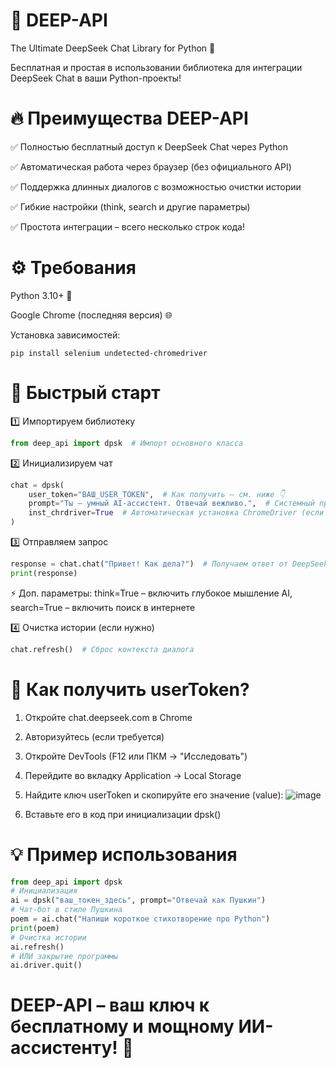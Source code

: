# 🤖 DEEP-API
The Ultimate DeepSeek Chat Library for Python 🚀

Бесплатная и простая в использовании библиотека для интеграции DeepSeek Chat в ваши Python-проекты!


# 🔥 Преимущества DEEP-API
✅ Полностью бесплатный доступ к DeepSeek Chat через Python

✅ Автоматическая работа через браузер (без официального API)

✅ Поддержка длинных диалогов с возможностью очистки истории

✅ Гибкие настройки (think, search и другие параметры)

✅ Простота интеграции – всего несколько строк кода!


# ⚙️ Требования
Python 3.10+ 🐍

Google Chrome (последняя версия) 🌐

Установка зависимостей:

```pip install selenium undetected-chromedriver```


# 🚀 Быстрый старт
1️⃣ Импортируем библиотеку
```python
from deep_api import dpsk  # Импорт основного класса
```

2️⃣ Инициализируем чат
```python
chat = dpsk(
    user_token="ВАШ_USER_TOKEN",  # Как получить – см. ниже 👇
    prompt="Ты – умный AI-ассистент. Отвечай вежливо.",  # Системный промпт (опционально)
    inst_chrdriver=True  # Автоматическая установка ChromeDriver (если не установлен)
)
```

3️⃣ Отправляем запрос
```python
response = chat.chat("Привет! Как дела?")  # Получаем ответ от DeepSeek
print(response)
```

⚡ Доп. параметры: 
think=True – включить глубокое мышление AI, 
search=True – включить поиск в интернете

4️⃣ Очистка истории (если нужно)
```python
chat.refresh()  # Сброс контекста диалога
```


# 🔑 Как получить userToken?
1) Откройте chat.deepseek.com в Chrome
2) Авторизуйтесь (если требуется)
3) Откройте DevTools (F12 или ПКМ → "Исследовать")
4) Перейдите во вкладку Application → Local Storage
5) Найдите ключ userToken и скопируйте его значение (value):
![image](https://github.com/user-attachments/assets/38e79a4a-0cce-4620-bd19-def1dcdda2b4)

6) Вставьте его в код при инициализации dpsk()


# 💡 Пример использования
```python
from deep_api import dpsk
# Инициализация
ai = dpsk("ваш_токен_здесь", prompt="Отвечай как Пушкин")
# Чат-бот в стиле Пушкина
poem = ai.chat("Напиши короткое стихотворение про Python")
print(poem)
# Очистка истории
ai.refresh()
# ИЛИ закрытие программы
ai.driver.quit()
```


# DEEP-API – ваш ключ к бесплатному и мощному ИИ-ассистенту! 🎉
